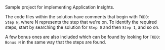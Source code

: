Sample project for implementing Application Insights.

The code files within the solution have comments that begin with `TODO: Step N`, where N represents
the step that we're on. To identify the required steps, start by searching the solution for `Step 0`
and then `Step 1`, and so on.

A few bonus ones are also included which can be found by looking for `TODO: Bonus N` in the same way
that the steps are found.
